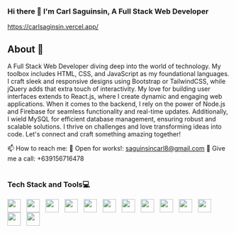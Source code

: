 ### Hi there 👋 I'm Carl Saguinsin, A Full Stack Web Developer
https://carlsaginsin.vercel.app/

## About 📑
A Full Stack Web Developer diving deep into the world of technology. My toolbox includes HTML, CSS, and JavaScript as my foundational languages. I craft sleek and responsive designs using Bootstrap or TailwindCSS, while jQuery adds that extra touch of interactivity. My love for building user interfaces extends to React.js, where I create dynamic and engaging web applications. When it comes to the backend, I rely on the power of Node.js and Firebase for seamless functionality and real-time updates. Additionally, I wield MySQL for efficient database management, ensuring robust and scalable solutions. I thrive on challenges and love transforming ideas into code. Let's connect and craft something amazing together!

📫 How to reach me: 
📧 Open for works!: saguinsincarl8@gmail.com
📱 Give me a call: +639156716478
#
### Tech Stack and Tools💻
<img align="left" width="30px" style="padding-right:10px;" src="https://cdn.jsdelivr.net/gh/devicons/devicon/icons/html5/html5-original.svg" />
<img align="left" width="30px" style="padding-right:10px;" src="https://cdn.jsdelivr.net/gh/devicons/devicon/icons/css3/css3-original.svg" />
<img align="left" width="30px" style="padding-right:10px;" src="https://cdn.jsdelivr.net/gh/devicons/devicon/icons/javascript/javascript-original.svg" />
<img align="left" width="30px" style="padding-right:10px;" src="https://cdn.jsdelivr.net/gh/devicons/devicon/icons/bootstrap/bootstrap-original.svg" />
<img align="left" width="30px" style="padding-right:10px;" src="https://cdn.jsdelivr.net/gh/devicons/devicon@latest/icons/tailwindcss/tailwindcss-original.svg" />
<img align="left" width="30px" style="padding-right:10px;" src="https://cdn.jsdelivr.net/gh/devicons/devicon/icons/jquery/jquery-original.svg" />
<img align="left" width="30px" style="padding-right:10px;" src="https://cdn.jsdelivr.net/gh/devicons/devicon/icons/react/react-original.svg" />
<img align="left" width="30px" style="padding-right:10px;"  src="https://cdn.jsdelivr.net/gh/devicons/devicon/icons/nodejs/nodejs-original.svg" />
<img align="left" width="30px" style="padding-right:10px;"  src="https://cdn.jsdelivr.net/gh/devicons/devicon/icons/firebase/firebase-plain.svg" />
<img align="left" width="30px" style="padding-right:10px;"  src="https://cdn.jsdelivr.net/gh/devicons/devicon@latest/icons/laravel/laravel-original.svg" />
<img align="left" width="30px" style="padding-right:10px;"  src="https://cdn.jsdelivr.net/gh/devicons/devicon/icons/mysql/mysql-plain-wordmark.svg" />
<img align="left" width="30px" style="padding-right:10px;"  src="https://cdn.jsdelivr.net/gh/devicons/devicon/icons/git/git-original.svg" />
<img align="left" width="30px" style="padding-right:10px;"  src="https://cdn.jsdelivr.net/gh/devicons/devicon/icons/github/github-original.svg" />
<!--
**CSaguinsin/CSaguinsin** is a ✨ _special_ ✨ repository because its `README.md` (this file) appears on your GitHub profile.

Here are some ideas to get you started:

- 🔭 I’m currently working on ...
- 🌱 I’m currently learning ...
- 👯 I’m looking to collaborate on ...
- 🤔 I’m looking for help with ...
- 💬 Ask me about ...
- 📫 How to reach me: ...
- 😄 Pronouns: ...
- ⚡ Fun fact: ...
-->
